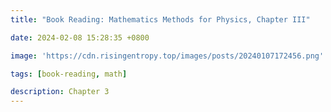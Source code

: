 ```yaml
---
title: "Book Reading: Mathematics Methods for Physics, Chapter III"

date: 2024-02-08 15:28:35 +0800

image: 'https://cdn.risingentropy.top/images/posts/20240107172456.png'

tags: [book-reading, math]

description: Chapter 3
---
```

